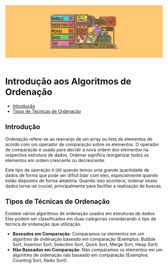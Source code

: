 <div align="center">
  <a href="https://github.com/joseferreira-dev/my-study-notes/tree/main/algoritmos-busca-ordenacao"><img src="../../banner-bo.png"></a>
</div>
<br>

# Introdução aos Algoritmos de Ordenação

- [Introdução](#introdução)
- [Tipos de Técnicas de Ordenação](#tipos-de-técnicas-de-ordenação)

## Introdução

Ordenação refere-se ao rearranjo de um array ou lista de elementos de acordo com um operador de comparação sobre os elementos. O operador de comparação é usado para decidir a nova ordem dos elementos na respectiva estrutura de dados. Ordenar significa reorganizar todos os elementos em ordem crescente ou decrescente.

Este tipo de operação é útil quando temos uma grande quantidade de dados de forma que pode ser difícil lidar com eles, especialmente quando estão dispostos de forma aleatória. Quando isso acontece, ordenar esses dados torna-se crucial, principalmente para facilitar a realização de buscas.

## Tipos de Técnicas de Ordenação

Existem vários algoritmos de ordenação usados em estruturas de dados. Eles podem ser classificados em duas categorias considerando o tipo de técnica de ordenação que utilização.

- **Baseados em Comparação**: Comparamos os elementos em um algoritmo de ordenação baseado em comparação (Exemplos: Bubble Sort, Insertion Sort, Selection Sort, Quick Sort, Merge Sort, Heap Sort).
- **Não Baseados em Comparação**: Não comparamos os elementos em um algoritmo de ordenação não baseado em comparação (Exemplos: Counting Sort, Radix Sort).

<!-- 
 
Por Que os Algoritmos de Ordenação São Importantes

O algoritmo de ordenação é importante na Ciência da Computação porque reduz a complexidade de um problema. Há uma ampla gama de aplicações para esses algoritmos, incluindo algoritmos de busca, algoritmos de banco de dados, métodos de divisão e conquista e algoritmos de estrutura de dados.

Nas seções seguintes, listamos algumas aplicações científicas importantes onde os algoritmos de ordenação são usados:

Quando você tem centenas de conjuntos de dados que deseja imprimir, pode querer organizá-los de alguma forma.
Algoritmo de ordenação é usado para arranjar os elementos de uma lista em uma certa ordem (crescente ou decrescente).
Buscar qualquer elemento em um grande conjunto de dados torna-se fácil. Podemos usar o método de busca binária se tivermos dados ordenados. Portanto, a ordenação torna-se importante aqui.
Eles podem ser usados em software e em problemas conceituais para resolver problemas mais avançados.
Vantagens dos Algoritmos de Ordenação
Eficiência: Os algoritmos de ordenação ajudam a organizar os dados em uma ordem específica, facilitando e acelerando a busca, recuperação e análise de informações.
Melhoria no Desempenho: Ao organizar os dados de maneira ordenada, os algoritmos podem realizar operações de forma mais eficiente, levando a um desempenho aprimorado em várias aplicações.
Análise de Dados Simplificada: A ordenação facilita a identificação de padrões e tendências nos dados.
Redução do Consumo de Memória: A ordenação pode ajudar a reduzir o uso de memória ao eliminar elementos duplicados.
Melhoria na Visualização de Dados: Dados ordenados podem ser visualizados de forma mais eficaz em gráficos e tabelas.
Desvantagens dos Algoritmos de Ordenação
Complexidade de Tempo: Os algoritmos de ordenação podem ter alta complexidade de tempo, especialmente para grandes conjuntos de dados.
Complexidade de Espaço: Alguns algoritmos de ordenação requerem espaço de memória adicional para realizar suas operações.
Estabilidade: Alguns algoritmos de ordenação não preservam a ordem original dos elementos iguais.
Seleção do Algoritmo: Escolher o algoritmo de ordenação mais adequado para um determinado conjunto de dados pode ser desafiador.

Terminologia de Ordenação:

Ordenação in-place: Um algoritmo de ordenação in-place usa espaço constante para produzir o resultado (modifica apenas o array fornecido). Ele ordena a lista apenas modificando a ordem dos elementos dentro da lista. Exemplos: Selection Sort, Bubble Sort, Insertion Sort e Heap Sort.

Ordenação Interna: A ordenação interna ocorre quando todos os dados são colocados na memória principal ou memória interna. Na ordenação interna, o problema não pode aceitar entrada além de seu tamanho. Exemplos: Heap Sort, Bubble Sort, Selection Sort, Quick Sort, Shell Sort, Insertion Sort.

Ordenação Externa: A ordenação externa ocorre quando todos os dados que precisam ser ordenados não podem ser colocados na memória de uma vez; a ordenação é chamada de ordenação externa. A ordenação externa é usada para uma quantidade massiva de dados. Exemplos: Merge Sort, Tag Sort, Polyphase Sort, Four Tape Sort, External Radix Sort, etc.

Ordenação Estável: Quando dois dados iguais aparecem na mesma ordem nos dados ordenados sem alterar suas posições, é chamada de ordenação estável. Exemplos: Merge Sort, Insertion Sort, Bubble Sort.

Ordenação Instável: Quando dois dados iguais aparecem em ordem diferente nos dados ordenados, é chamada de ordenação instável. Exemplos: Quick Sort, Heap Sort, Shell Sort.

Características dos Algoritmos de Ordenação:
Complexidade de Tempo: A complexidade de tempo, uma medida de quanto tempo leva para executar um algoritmo, é usada para categorizar os algoritmos de ordenação. O desempenho no pior caso, no caso médio e no melhor caso de um algoritmo de ordenação pode ser usado para quantificar a complexidade do tempo do processo.

Complexidade de Espaço: Os algoritmos de ordenação também têm complexidade de espaço, que é a quantidade de memória necessária para executar o algoritmo.

Estabilidade: Um algoritmo de ordenação é considerado estável se a ordem relativa dos elementos iguais for preservada após a ordenação. Isso é importante em certas aplicações onde a ordem original dos elementos iguais deve ser mantida.

Ordenação In-Place: Um algoritmo de ordenação in-place é aquele que não requer memória adicional para ordenar os dados. Isso é importante quando a memória disponível é limitada ou quando os dados não podem ser movidos.

Adaptatividade: Um algoritmo de ordenação adaptativo é aquele que aproveita a ordem pré-existente nos dados para melhorar o desempenho.

Aplicações dos Algoritmos de Ordenação:
Algoritmos de Busca: A ordenação é frequentemente uma etapa crucial em algoritmos de busca como busca binária e busca ternária, onde os dados precisam estar ordenados antes de buscar por um elemento específico.

Gerenciamento de Dados: Ordenar dados facilita a busca, a recuperação e a análise.

Otimização de Bancos de Dados: A ordenação de dados em bancos de dados melhora o desempenho das consultas.

Aprendizado de Máquina: A ordenação é usada para preparar dados para o treinamento de modelos de aprendizado de máquina.

Análise de Dados: A ordenação ajuda a identificar padrões, tendências e outliers em conjuntos de dados. Ela desempenha um papel vital na análise estatística, modelagem financeira e outros campos orientados a dados.

Sistemas Operacionais: Algoritmos de ordenação são usados em sistemas operacionais para tarefas como agendamento de tarefas, gerenciamento de memória e organização do sistema de arquivos.

Complementando as Informações:

Diversidade de Algoritmos: Existem vários algoritmos de ordenação, cada um com suas próprias vantagens e desvantagens. Por exemplo, o Quick Sort é geralmente rápido para a maioria dos casos práticos, mas pode ter um desempenho ruim no pior caso, enquanto o Merge Sort garante um tempo de execução O(n log n) consistente, mas requer espaço adicional.

Algoritmos Híbridos: Em muitas implementações práticas, combinações de algoritmos são usadas para otimizar a performance. Um exemplo é o Timsort, que é uma combinação de Merge Sort e Insertion Sort e é usado na biblioteca padrão de ordenação de Python.

Ordenação em Paralelo: Com o advento de processadores multicore, algoritmos de ordenação em paralelo, como o Parallel Merge Sort, se tornaram importantes para melhorar a performance em sistemas modernos.

Ordenação em Bases de Dados: Em sistemas de bancos de dados, técnicas como a ordenação baseada em índices e a ordenação em disco são usadas para lidar com grandes volumes de dados que não cabem na memória principal.

Ordenação de Texto e Dados Complexos: Além de números, algoritmos de ordenação são aplicados em strings, estruturas de dados complexas e mesmo em gráficos, onde as propriedades específicas dos dados devem ser levadas em conta para escolher o algoritmo mais eficiente.

Esses detalhes adicionais fornecem um panorama mais completo e aprofundado sobre a teoria e as práticas relacionadas à ordenação, destacando a importância e a aplicação dos algoritmos de ordenação em diversos contextos tecnológicos e científicos.
 -->